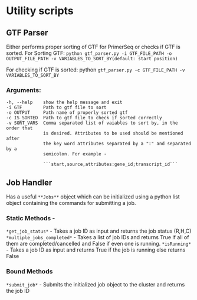 # Utility scripts
## GTF Parser

Either performs proper sorting of GTF for PrimerSeq or checks if GTF is sorted.
For Sorting GTF: 
```python gtf_parser.py -i GTF_FILE_PATH -o OUTPUT_FILE_PATH -v VARIABLES_TO_SORT_BY(default: start position)```

For checking if GTF is sorted: python 
```gtf_parser.py -c GTF_FILE_PATH -v VARIABLES_TO_SORT_BY```


### Arguments:
   
    -h, --help    show the help message and exit
    -i GTF        Path to gtf file to sort
    -o OUTPUT     Path name of properly sorted gtf
    -c IS_SORTED  Path to gtf file to check if sorted correctly
    -v SORT_VARS  Comma separated list of vaiables to sort by, in the order that
                  is desired. Attributes to be used should be mentioned after
                  the key word attributes separated by a ":" and separated by a
                  semicolon. For example -
    
                  ```start,source,attributes:gene_id;transcript_id```



## Job Handler

Has a useful ```**Jobs**``` object which can be initialized using a python list object containing the commands for submitting a job.

### Static Methods -
```*get_job_status*``` - Takes a job ID as input and returns the job status (R,H,C)
```*multiple_jobs_completed*``` - Takes a list of job IDs and returns True if all of them are completed/cancelled and False if even one is running.
```*isRunning*``` - Takes a job ID as input and returns True if the job is running else returns False

### Bound Methods
```*submit_job*``` - Submits the initialized job object to the cluster and returns the job ID
